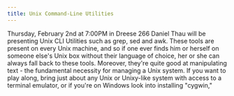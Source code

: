```yaml
---
title: Unix Command-Line Utilities
---
```

Thursday, February 2nd at 7:00PM in Dreese 266 Daniel Thau will be presenting Unix CLI Utilities such as grep, sed and awk.  These tools are present on every Unix machine, and so if one ever finds him or herself on someone else's Unix box without their language of choice, her or she can always fall back to these tools.  Moreover, they're quite good at manipulating text - the fundamental necessity for managing a Unix system.  If you want to play along, bring just about any Unix or Unixy-like system with access to a terminal emulator, or if you're on Windows look into installing "cygwin,"
